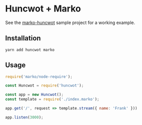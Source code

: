 # Huncwot + Marko

See the [marko-huncwot](https://github.com/zaiste/marko-huncwot) sample
project for a working example.

## Installation

    yarn add huncwot marko

## Usage

```javascript
require('marko/node-require');

const Huncwot = require('huncwot');

const app = new Huncwot();
const template = require('./index.marko');

app.get('/', request => template.stream({ name: 'Frank' }))

app.listen(3000);
```
